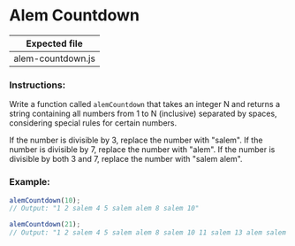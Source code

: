 # Alem Countdown

| Expected file   |
| --------------- |
| alem-countdown.js |

### Instructions:

Write a function called `alemCountdown` that takes an integer N and returns a string containing all numbers from 1 to N (inclusive) separated by spaces, considering special rules for certain numbers.

If the number is divisible by 3, replace the number with "salem".
If the number is divisible by 7, replace the number with "alem".
If the number is divisible by both 3 and 7, replace the number with "salem alem".

### Example:

```js
alemCountdown(10);
// Output: "1 2 salem 4 5 salem alem 8 salem 10"
```

```js
alemCountdown(21);
// Output: "1 2 salem 4 5 salem alem 8 salem 10 11 salem 13 alem salem 16 salem 19 20 salem alem"
```
